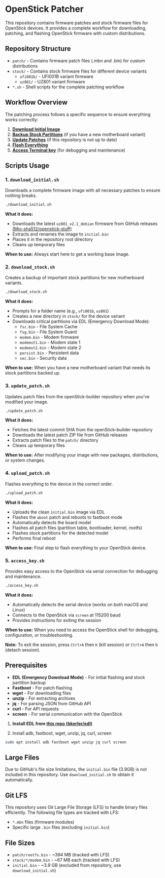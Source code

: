 # OpenStick Patcher

This repository contains firmware patches and stock firmware files for OpenStick devices. It provides a complete workflow for downloading, patching, and flashing OpenStick firmware with custom distributions.

## Repository Structure

- `patch/` - Contains firmware patch files (.mbn and .bin) for custom distributions
- `stock/` - Contains stock firmware files for different device variants
  - `ufi001b/` - UFI001B variant firmware
  - `uz801/` - UZ801 variant firmware
- `*.sh` - Shell scripts for the complete patching workflow

## Workflow Overview

The patching process follows a specific sequence to ensure everything works correctly:

1. [**Download Initial Image**](#1-download_initialsh) 
2. [**Backup Stock Partitions**](#2-download_stocksh) (if you have a new motherboard variant)
3. [**Update Patches**](#3-update_patchsh) (if this repository is not up to date)
4. [**Flash Everything**](#4-upload_patchsh) 
5. [**Access Terminal key**](#5-access_keysh) (for debugging and maintenance)

## Scripts Usage

### 1. `download_initial.sh`
Downloads a complete firmware image with all necessary patches to ensure nothing breaks.

```bash
./download_initial.sh
```

**What it does:**
- Downloads the latest `uz801_v2.1_debian` firmware from GitHub releases [(Mio-sha512/openstick-stuff)](https://github.com/Mio-sha512/openstick-stuff/releases/tag/Firmware)
- Extracts and renames the image to `initial.bin`
- Places it in the repository root directory
- Cleans up temporary files

**When to use:** Always start here to get a working base image.

### 2. `download_stock.sh`
Creates a backup of important stock partitions for new motherboard variants.

```bash
./download_stock.sh
```

**What it does:**
- Prompts for a folder name (e.g., `ufi001b`, `uz801`)
- Creates a new directory in `stock/` for the device variant
- Downloads critical partitions via EDL (Emergency Download Mode):
  - `fsc.bin` - File System Cache
  - `fsg.bin` - File System Guard
  - `modem.bin` - Modem firmware
  - `modemst1.bin` - Modem state 1
  - `modemst2.bin` - Modem state 2
  - `persist.bin` - Persistent data
  - `sec.bin` - Security data

**When to use:** When you have a new motherboard variant that needs its stock partitions backed up.

### 3. `update_patch.sh`
Updates patch files from the openStick-builder repository when you've modified your image.

```bash
./update_patch.sh
```

**What it does:**
- Fetches the latest commit SHA from the openStick-builder repository
- Downloads the latest patch ZIP file from GitHub releases
- Extracts patch files to the `patch/` directory
- Cleans up temporary files

**When to use:** After modifying your image with new packages, distributions, or system changes.

### 4. `upload_patch.sh`
Flashes everything to the device in the correct order.

```bash
./upload_patch.sh
```

**What it does:**
- Uploads the clean `initial.bin` image via EDL
- Flashes the `aboot` patch and reboots to fastboot mode
- Automatically detects the board model
- Flashes all patch files (partition table, bootloader, kernel, rootfs)
- Flashes stock partitions for the detected model
- Performs final reboot

**When to use:** Final step to flash everything to your OpenStick device.

### 5. `access_key.sh`
Provides easy access to the OpenStick via serial connection for debugging and maintenance.

```bash
./access_key.sh
```

**What it does:**
- Automatically detects the serial device (works on both macOS and Linux)
- Connects to the OpenStick via `screen` at 115200 baud
- Provides instructions for exiting the session

**When to use:** When you need to access the OpenStick shell for debugging, configuration, or troubleshooting.

**Note:** To exit the session, press `Ctrl+A` then `K` (kill session) or `Ctrl+A` then `D` (detach session).

## Prerequisites

- **EDL (Emergency Download Mode)** - For initial flashing and stock partition backup
- **Fastboot** - For patch flashing
- **wget** - For downloading files
- **unzip** - For extracting archives
- **jq** - For parsing JSON from GitHub API
- **curl** - For API requests
- **screen** - For serial communication with the OpenStick

1. **Install EDL from [this repo (bkerler/edl)](https://github.com/bkerler/edl)**

2. Install adb, fastboot, wget, unzip, jq, curl, screen
```bash
sudo apt install adb fastboot wget unzip jq curl screen
```


## Large Files

Due to GitHub's file size limitations, the `initial.bin` file (3.9GB) is not included in this repository. Use `download_initial.sh` to obtain it automatically.

## Git LFS

This repository uses Git Large File Storage (LFS) to handle binary files efficiently. The following file types are tracked with LFS:

- `*.mbn` files (firmware modules)
- Specific large `.bin` files (excluding `initial.bin`)

## File Sizes

- `patch/rootfs.bin` - ~394 MB (tracked with LFS)
- `stock/*/modem.bin` - ~67 MB each (tracked with LFS)
- `initial.bin` - ~3.9 GB (excluded from repository, use `download_initial.sh`)
